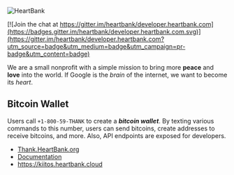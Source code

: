 ![HeartBank](https://cdn.rawgit.com/HeartBank/media/master/heartbank.png "HeartBank")

[![Join the chat at https://gitter.im/heartbank/developer.heartbank.com](https://badges.gitter.im/heartbank/developer.heartbank.com.svg)](https://gitter.im/heartbank/developer.heartbank.com?utm_source=badge&utm_medium=badge&utm_campaign=pr-badge&utm_content=badge)

We are a small nonprofit with a simple mission to bring more **peace** and **love** into the world. If Google is the _brain_ of the internet, we want to become its _heart_.

## Bitcoin Wallet

Users call `+1-800-59-THANK` to create a ***bitcoin wallet***. By texting various commands to this number, users can send bitcoins, create addresses to receive bitcoins, and more. Also, API endpoints are exposed for developers.

- [Thank.HeartBank.org](https://github.com/HeartBank/thank.heartbank.org)
- [Documentation](https://github.com/HeartBank/thank.heartbank.org/wiki/Introduction)
- https://kiitos.heartbank.cloud
